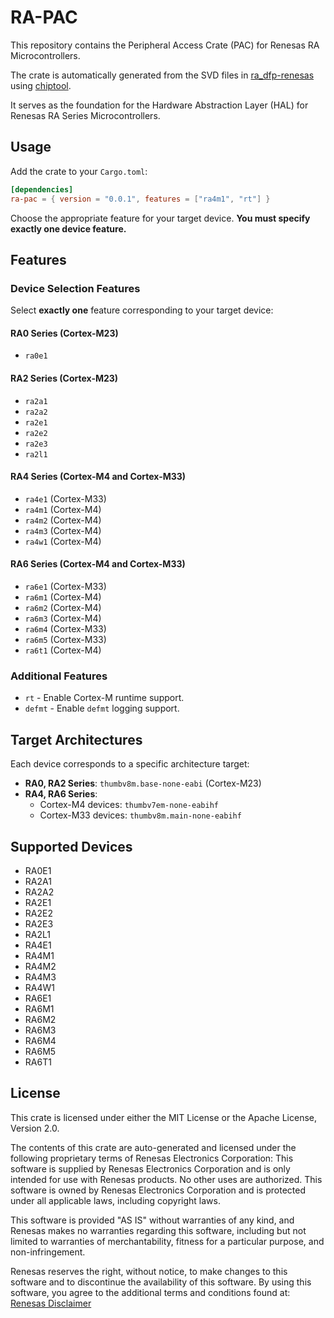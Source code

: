 # RA-PAC

This repository contains the Peripheral Access Crate (PAC) for Renesas RA Microcontrollers.

The crate is automatically generated from the SVD files in [ra_dfp-renesas](https://www.keil.arm.com/packs/ra_dfp-renesas/versions/) using [chiptool](https://github.com/embassy-rs/chiptool/).

It serves as the foundation for the Hardware Abstraction Layer (HAL) for Renesas RA Series Microcontrollers.

## Usage

Add the crate to your `Cargo.toml`:

```toml
[dependencies]
ra-pac = { version = "0.0.1", features = ["ra4m1", "rt"] }
```

Choose the appropriate feature for your target device. **You must specify exactly one device feature.**

## Features

### Device Selection Features

Select **exactly one** feature corresponding to your target device:

#### RA0 Series (Cortex-M23)

- `ra0e1`

#### RA2 Series (Cortex-M23)

- `ra2a1`
- `ra2a2`
- `ra2e1`
- `ra2e2`
- `ra2e3`
- `ra2l1`

#### RA4 Series (Cortex-M4 and Cortex-M33)

- `ra4e1` (Cortex-M33)
- `ra4m1` (Cortex-M4)
- `ra4m2` (Cortex-M4)
- `ra4m3` (Cortex-M4)
- `ra4w1` (Cortex-M4)

#### RA6 Series (Cortex-M4 and Cortex-M33)

- `ra6e1` (Cortex-M33)
- `ra6m1` (Cortex-M4)
- `ra6m2` (Cortex-M4)
- `ra6m3` (Cortex-M4)
- `ra6m4` (Cortex-M33)
- `ra6m5` (Cortex-M33)
- `ra6t1` (Cortex-M4)

### Additional Features

- `rt` - Enable Cortex-M runtime support.
- `defmt` - Enable `defmt` logging support.

## Target Architectures

Each device corresponds to a specific architecture target:

- **RA0, RA2 Series**: `thumbv8m.base-none-eabi` (Cortex-M23)
- **RA4, RA6 Series**:
  - Cortex-M4 devices: `thumbv7em-none-eabihf`
  - Cortex-M33 devices: `thumbv8m.main-none-eabihf`

## Supported Devices

- RA0E1
- RA2A1
- RA2A2
- RA2E1
- RA2E2
- RA2E3
- RA2L1
- RA4E1
- RA4M1
- RA4M2
- RA4M3
- RA4W1
- RA6E1
- RA6M1
- RA6M2
- RA6M3
- RA6M4
- RA6M5
- RA6T1

## License

This crate is licensed under either the MIT License or the Apache License, Version 2.0.

The contents of this crate are auto-generated and licensed under the following proprietary terms of Renesas Electronics Corporation:
This software is supplied by Renesas Electronics Corporation and is only intended for use with Renesas products. No other uses are authorized. This software is owned by Renesas Electronics Corporation and is protected under all applicable laws, including copyright laws.

This software is provided "AS IS" without warranties of any kind, and Renesas makes no warranties regarding this software, including but not limited to
warranties of merchantability, fitness for a particular purpose, and non-infringement.

Renesas reserves the right, without notice, to make changes to this software and to discontinue the availability of this software. By using this software,
you agree to the additional terms and conditions found at:
[Renesas Disclaimer](http://www.renesas.com/disclaimer)
